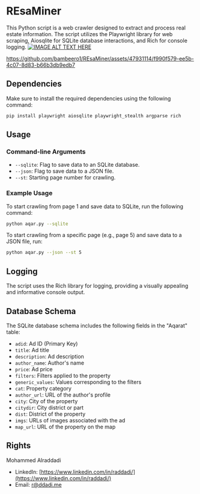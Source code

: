 # REsaMiner

This Python script is a web crawler designed to extract and process real estate information. The script utilizes the Playwright library for web scraping, Aiosqlite for SQLite database interactions, and Rich for console logging.
[![IMAGE ALT TEXT HERE](https://img.youtube.com/vi/Lxmql7wsaW0/0.jpg)](https://www.youtube.com/watch?v=Lxmql7wsaW0)


https://github.com/bambeero1/REsaMiner/assets/47931114/f990f579-ee5b-4c07-8d83-b66b3db9edb7


## Dependencies

Make sure to install the required dependencies using the following command:
```bash
pip install playwright aiosqlite playwright_stealth argparse rich
```

## Usage

### Command-line Arguments

- `--sqlite`: Flag to save data to an SQLite database.
- `--json`: Flag to save data to a JSON file.
- `--st`: Starting page number for crawling.

### Example Usage

To start crawling from page 1 and save data to SQLite, run the following command:

```bash
python aqar.py --sqlite
```

To start crawling from a specific page (e.g., page 5) and save data to a JSON file, run:

```bash
python aqar.py --json --st 5
```

## Logging

The script uses the Rich library for logging, providing a visually appealing and informative console output.

## Database Schema

The SQLite database schema includes the following fields in the "Aqarat" table:

- `adid`: Ad ID (Primary Key)
- `title`: Ad title
- `description`: Ad description
- `author_name`: Author's name
- `price`: Ad price
- `filters`: Filters applied to the property
- `generic_values`: Values corresponding to the filters
- `cat`: Property category
- `author_url`: URL of the author's profile
- `city`: City of the property
- `citydir`: City district or part
- `dist`: District of the property
- `imgs`: URLs of images associated with the ad
- `map_url`: URL of the property on the map

## Rights

Mohammed Alraddadi
  - LinkedIn: [https://www.linkedin.com/in/raddadi/](https://www.linkedin.com/in/raddadi/)
  - Email: [r@ddadi.me](mailto:r@ddadi.me)

